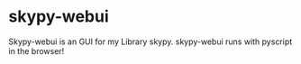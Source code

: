 # skypy-webui
Skypy-webui is an GUI for my Library skypy. skypy-webui runs with pyscript in the browser!
